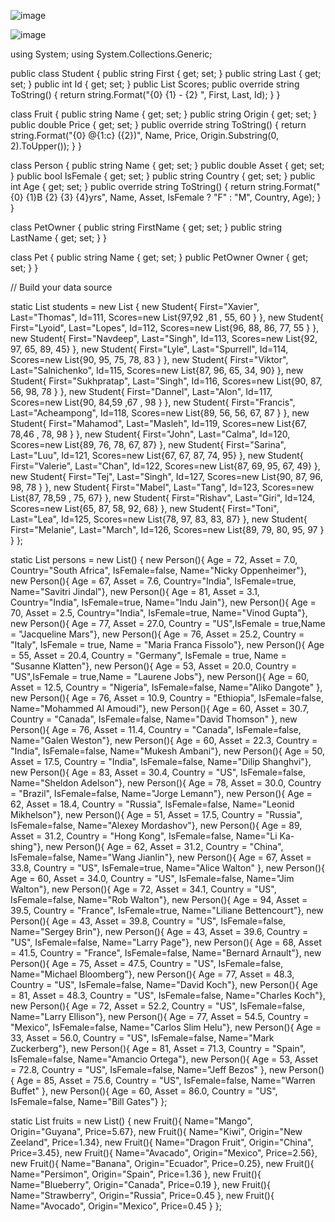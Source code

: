 ![image](https://github.com/dyeyniyel/comp123-lab9-Linq-Query/assets/158533198/74b2129b-8917-4818-ba2e-1d257e29d61e)

![image](https://github.com/dyeyniyel/comp123-lab9-Linq-Query/assets/158533198/33233dfd-71ff-4816-845b-7f054e026247)


using System;
using System.Collections.Generic;

public class Student
{
    public string First { get; set; }
    public string Last { get; set; }
    public int Id { get; set; }
    public List<int> Scores;
    public override string ToString()
    {
        return string.Format("{0} {1} - {2} ", First, Last, Id);
    }
}

class Fruit
{
    public string Name { get; set; }
    public string Origin { get; set; }
    public double Price { get; set; }
    public override string ToString()
    {
        return string.Format("{0} @{1:c} ({2})", Name, Price, Origin.Substring(0, 2).ToUpper());
    }
}

class Person
{
    public string Name { get; set; }
    public double Asset { get; set; }
    public bool IsFemale { get; set; }
    public string Country { get; set; }
    public int Age { get; set; }
    public override string ToString()
    {
        return string.Format("{0} {1}B {2} {3} {4}yrs", Name, Asset, IsFemale ? "F" : "M", Country, Age);
    }
}

class PetOwner
{
    public string FirstName { get; set; }
    public string LastName { get; set; }
}

class Pet
{
    public string Name { get; set; }
    public PetOwner Owner { get; set; }
}

// Build your data source

static List<Student> students = new List<Student> {
    new Student{ First="Xavier", Last="Thomas", Id=111, Scores=new List<int>{97,92 ,81 , 55, 60 } },
    new Student{ First="Lyoid", Last="Lopes", Id=112, Scores=new List<int>{96, 88, 86, 77, 55 } },
    new Student{ First="Navdeep", Last="Singh", Id=113, Scores=new List<int>{92, 97, 65, 89,  45} },
    new Student{ First="Lyle", Last="Spurrell", Id=114, Scores=new List<int>{90, 95, 75, 78, 83 } },
    new Student{ First="Viktor", Last="Salnichenko", Id=115, Scores=new List<int>{87, 96, 65, 34,  90} },
    new Student{ First="Sukhpratap", Last="Singh", Id=116, Scores=new List<int>{90, 87, 56, 98, 78 } },
    new Student{ First="Dannel", Last="Alon", Id=117, Scores=new List<int>{90, 84,59 ,67 , 98 } },
    new Student{ First="Francis", Last="Acheampong", Id=118, Scores=new List<int>{89, 56, 56, 67, 87 } },
    new Student{ First="Mahamod", Last="Masleh", Id=119, Scores=new List<int>{67, 78,46 , 78, 98 } },
    new Student{ First="John", Last="Calma", Id=120, Scores=new List<int>{89, 76, 78, 67,  87} },
    new Student{ First="Sarina", Last="Luu", Id=121, Scores=new List<int>{67, 67, 87, 74,  95} },
    new Student{ First="Valerie", Last="Chan", Id=122, Scores=new List<int>{87, 69, 95, 67,  49} },
    new Student{ First="Tej", Last="Singh", Id=127, Scores=new List<int>{90, 87, 96, 98, 78 } },
    new Student{ First="Mabel", Last="Tang", Id=123, Scores=new List<int>{87, 78,59 , 75,  67} },
    new Student{ First="Rishav", Last="Giri", Id=124, Scores=new List<int>{65, 87, 58, 92,  68} },
    new Student{ First="Toni", Last="Lea", Id=125, Scores=new List<int>{78, 97, 83, 83,  87} },
    new Student{ First="Melanie", Last="March", Id=126, Scores=new List<int>{89, 79, 80, 95, 97 } }
};

static List<Person> persons = new List<Person>() 
{
    new Person(){ Age = 72, Asset = 7.0, Country="South Africa", IsFemale=false, Name="Nicky Oppenheimer"},
    new Person(){ Age = 67, Asset = 7.6, Country="India", IsFemale=true, Name="Savitri Jindal"},
    new Person(){ Age = 81, Asset = 3.1, Country="India", IsFemale=true, Name="Indu Jain"},
    new Person(){ Age = 70, Asset = 2.5, Country="India", IsFemale=true, Name="Vinod Gupta"},
    new Person(){ Age = 77, Asset = 27.0, Country = "US",IsFemale = true,Name = "Jacqueline Mars"},
    new Person(){ Age = 76, Asset = 25.2, Country = "Italy", IsFemale = true, Name = "Maria Franca Fissolo"},
    new Person(){ Age = 55, Asset = 20.4, Country = "Germany", IsFemale = true, Name = "Susanne Klatten"},
    new Person(){ Age = 53, Asset = 20.0, Country = "US",IsFemale = true,Name = "Laurene Jobs"},
    new Person(){ Age = 60, Asset = 12.5, Country = "Nigeria", IsFemale=false, Name="Aliko Dangote" },
    new Person(){ Age = 76, Asset = 10.9, Country = "Ethiopia", IsFemale=false, Name="Mohammed Al Amoudi"},
    new Person(){ Age = 60, Asset = 30.7, Country = "Canada", IsFemale=false, Name="David Thomson" },
    new Person(){ Age = 76, Asset = 11.4, Country = "Canada", IsFemale=false, Name="Galen Weston"},
    new Person(){ Age = 60, Asset = 22.3, Country = "India", IsFemale=false, Name="Mukesh Ambani"},
    new Person(){ Age = 50, Asset = 17.5, Country = "India", IsFemale=false, Name="Dilip Shanghvi"},
    new Person(){ Age = 83, Asset = 30.4, Country = "US", IsFemale=false, Name="Sheldon Adelson"},
    new Person(){ Age = 78, Asset = 30.0, Country = "Brazil", IsFemale=false, Name="Jorge Lemann"},
    new Person(){ Age = 62, Asset = 18.4, Country = "Russia", IsFemale=false, Name="Leonid Mikhelson"},
    new Person(){ Age = 51, Asset = 17.5, Country = "Russia", IsFemale=false, Name="Alexey Mordashov"},
    new Person(){ Age = 89, Asset = 31.2, Country = "Hong Kong", IsFemale=false, Name="Li Ka-shing"},
    new Person(){ Age = 62, Asset = 31.2, Country = "China", IsFemale=false, Name="Wang Jianlin"},
    new Person(){ Age = 67, Asset = 33.8, Country = "US", IsFemale=true, Name="Alice Walton" },
    new Person(){ Age = 60, Asset = 34.0, Country = "US", IsFemale=false, Name="Jim Walton"},
    new Person(){ Age = 72, Asset = 34.1, Country = "US", IsFemale=false, Name="Rob Walton"},
    new Person(){ Age = 94, Asset = 39.5, Country = "France", IsFemale=true, Name="Liliane Bettencourt"},
    new Person(){ Age = 43, Asset = 39.8, Country = "US", IsFemale=false, Name="Sergey Brin"},
    new Person(){ Age = 43, Asset = 39.6, Country = "US", IsFemale=false, Name="Larry Page"},
    new Person(){ Age = 68, Asset = 41.5, Country = "France", IsFemale=false, Name="Bernard Arnault"},
    new Person(){ Age = 75, Asset = 47.5, Country = "US", IsFemale=false, Name="Michael Bloomberg"},
    new Person(){ Age = 77, Asset = 48.3, Country = "US", IsFemale=false, Name="David Koch"},
    new Person(){ Age = 81, Asset = 48.3, Country = "US", IsFemale=false, Name="Charles Koch"},
    new Person(){ Age = 72, Asset = 52.2, Country = "US", IsFemale=false, Name="Larry Ellison"},
    new Person(){ Age = 77, Asset = 54.5, Country = "Mexico", IsFemale=false, Name="Carlos Slim Helu"},
    new Person(){ Age = 33, Asset = 56.0, Country = "US", IsFemale=false, Name="Mark Zuckerberg"},
    new Person(){ Age = 81, Asset = 71.3, Country = "Spain", IsFemale=false, Name="Amancio Ortega"},
    new Person(){ Age = 53, Asset = 72.8, Country = "US", IsFemale=false, Name="Jeff Bezos" },
    new Person(){ Age = 85, Asset = 75.6, Country = "US", IsFemale=false, Name="Warren Buffet" },
    new Person(){ Age = 60, Asset = 86.0, Country = "US", IsFemale=false, Name="Bill Gates"}
};

static List<Fruit> fruits = new List<Fruit>()
{
    new Fruit(){ Name="Mango", Origin="Guyana", Price=5.67},
    new Fruit(){ Name="Kiwi", Origin="New Zeeland", Price=1.34},
    new Fruit(){ Name="Dragon Fruit", Origin="China", Price=3.45},
    new Fruit(){ Name="Avacado", Origin="Mexico", Price=2.56},
    new Fruit(){ Name="Banana", Origin="Ecuador", Price=0.25},
    new Fruit(){ Name="Persimon", Origin="Spain", Price=1.36 },
    new Fruit(){ Name="Blueberry", Origin="Canada", Price=0.19 },
    new Fruit(){ Name="Strawberry", Origin="Russia", Price=0.45 },
    new Fruit(){ Name="Avocado", Origin="Mexico", Price=0.45 }
};








